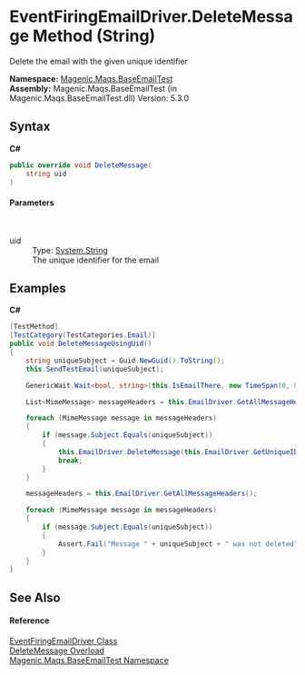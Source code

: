 # EventFiringEmailDriver.DeleteMessage Method (String)
 

Delete the email with the given unique identifier

**Namespace:**&nbsp;<a href="MAQS_5/Email_AUTOGENERATED/Magenic-Maqs-BaseEmailTest_Namespace">Magenic.Maqs.BaseEmailTest</a><br />**Assembly:**&nbsp;Magenic.Maqs.BaseEmailTest (in Magenic.Maqs.BaseEmailTest.dll) Version: 5.3.0

## Syntax

**C#**<br />
``` C#
public override void DeleteMessage(
	string uid
)
```


#### Parameters
&nbsp;<dl><dt>uid</dt><dd>Type: <a href="http://msdn2.microsoft.com/en-us/library/s1wwdcbf" target="_blank">System.String</a><br />The unique identifier for the email</dd></dl>

## Examples

**C#**<br />
``` C#
[TestMethod]
[TestCategory(TestCategories.Email)]
public void DeleteMessageUsingUid()
{
    string uniqueSubject = Guid.NewGuid().ToString();
    this.SendTestEmail(uniqueSubject);

    GenericWait.Wait<bool, string>(this.IsEmailThere, new TimeSpan(0, 0, 1), new TimeSpan(0, 1, 0), uniqueSubject);

    List<MimeMessage> messageHeaders = this.EmailDriver.GetAllMessageHeaders();

    foreach (MimeMessage message in messageHeaders)
    {
        if (message.Subject.Equals(uniqueSubject))
        {
            this.EmailDriver.DeleteMessage(this.EmailDriver.GetUniqueIDString(message));
            break;
        }
    }

    messageHeaders = this.EmailDriver.GetAllMessageHeaders();

    foreach (MimeMessage message in messageHeaders)
    {
        if (message.Subject.Equals(uniqueSubject))
        {
            Assert.Fail("Message " + uniqueSubject + " was not deleted");
        }
    }
}
```


## See Also


#### Reference
<a href="MAQS_5/Email_AUTOGENERATED/EventFiringEmailDriver_Class">EventFiringEmailDriver Class</a><br /><a href="MAQS_5/Email_AUTOGENERATED/EventFiringEmailDriver-DeleteMessage_Method">DeleteMessage Overload</a><br /><a href="MAQS_5/Email_AUTOGENERATED/Magenic-Maqs-BaseEmailTest_Namespace">Magenic.Maqs.BaseEmailTest Namespace</a><br />